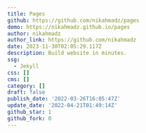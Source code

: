 ```yaml
---
title: Pages
github: https://github.com/nikahmadz/pages
demo: https://nikahmadz.github.io/pages
author: nikahmadz
author_link: https://github.com/nikahmadz
date: 2023-11-30T02:05:29.117Z
description: Build website in minutes.
ssg:
  - Jekyll
css: []
cms: []
category: []
draft: false
publish_date: '2022-03-26T16:05:47Z'
update_date: '2022-04-21T01:49:14Z'
github_star: 1
github_fork: 0
---
```

